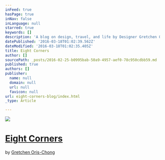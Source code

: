 ```yaml
---
inFeed: true
hasPage: true
inNav: false
inLanguage: null
starred: true
keywords: []
description: 'A blog on design, travel, and life by Designer Gretchen Oris-Chong'
datePublished: '2016-03-18T01:02:39.562Z'
dateModified: '2016-03-18T01:02:35.405Z'
title: Eight Corners
author: []
sourcePath: _posts/2016-02-25-b0995bab-50a9-4957-aef0-78c950cdbb59.md
published: true
authors: []
publisher:
  name: null
  domain: null
  url: null
  favicon: null
url: eight-corners-blog/index.html
_type: Article

---
```

![](https://the-grid-user-content.s3-us-west-2.amazonaws.com/8f877434-c2b3-46e2-a27e-a50d787ceb5a.png)

# [Eight Corners][0]

by [Gretchen Oris-Chong][1]

[0]: http://eightcorners.co/
[1]: http://gretchenorischong.com/